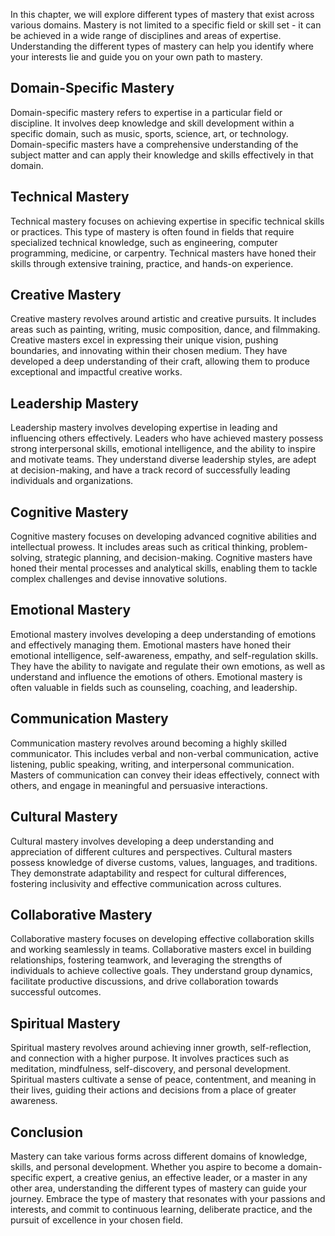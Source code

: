 
In this chapter, we will explore different types of mastery that exist across various domains. Mastery is not limited to a specific field or skill set - it can be achieved in a wide range of disciplines and areas of expertise. Understanding the different types of mastery can help you identify where your interests lie and guide you on your own path to mastery.

Domain-Specific Mastery
-----------------------

Domain-specific mastery refers to expertise in a particular field or discipline. It involves deep knowledge and skill development within a specific domain, such as music, sports, science, art, or technology. Domain-specific masters have a comprehensive understanding of the subject matter and can apply their knowledge and skills effectively in that domain.

Technical Mastery
-----------------

Technical mastery focuses on achieving expertise in specific technical skills or practices. This type of mastery is often found in fields that require specialized technical knowledge, such as engineering, computer programming, medicine, or carpentry. Technical masters have honed their skills through extensive training, practice, and hands-on experience.

Creative Mastery
----------------

Creative mastery revolves around artistic and creative pursuits. It includes areas such as painting, writing, music composition, dance, and filmmaking. Creative masters excel in expressing their unique vision, pushing boundaries, and innovating within their chosen medium. They have developed a deep understanding of their craft, allowing them to produce exceptional and impactful creative works.

Leadership Mastery
------------------

Leadership mastery involves developing expertise in leading and influencing others effectively. Leaders who have achieved mastery possess strong interpersonal skills, emotional intelligence, and the ability to inspire and motivate teams. They understand diverse leadership styles, are adept at decision-making, and have a track record of successfully leading individuals and organizations.

Cognitive Mastery
-----------------

Cognitive mastery focuses on developing advanced cognitive abilities and intellectual prowess. It includes areas such as critical thinking, problem-solving, strategic planning, and decision-making. Cognitive masters have honed their mental processes and analytical skills, enabling them to tackle complex challenges and devise innovative solutions.

Emotional Mastery
-----------------

Emotional mastery involves developing a deep understanding of emotions and effectively managing them. Emotional masters have honed their emotional intelligence, self-awareness, empathy, and self-regulation skills. They have the ability to navigate and regulate their own emotions, as well as understand and influence the emotions of others. Emotional mastery is often valuable in fields such as counseling, coaching, and leadership.

Communication Mastery
---------------------

Communication mastery revolves around becoming a highly skilled communicator. This includes verbal and non-verbal communication, active listening, public speaking, writing, and interpersonal communication. Masters of communication can convey their ideas effectively, connect with others, and engage in meaningful and persuasive interactions.

Cultural Mastery
----------------

Cultural mastery involves developing a deep understanding and appreciation of different cultures and perspectives. Cultural masters possess knowledge of diverse customs, values, languages, and traditions. They demonstrate adaptability and respect for cultural differences, fostering inclusivity and effective communication across cultures.

Collaborative Mastery
---------------------

Collaborative mastery focuses on developing effective collaboration skills and working seamlessly in teams. Collaborative masters excel in building relationships, fostering teamwork, and leveraging the strengths of individuals to achieve collective goals. They understand group dynamics, facilitate productive discussions, and drive collaboration towards successful outcomes.

Spiritual Mastery
-----------------

Spiritual mastery revolves around achieving inner growth, self-reflection, and connection with a higher purpose. It involves practices such as meditation, mindfulness, self-discovery, and personal development. Spiritual masters cultivate a sense of peace, contentment, and meaning in their lives, guiding their actions and decisions from a place of greater awareness.

Conclusion
----------

Mastery can take various forms across different domains of knowledge, skills, and personal development. Whether you aspire to become a domain-specific expert, a creative genius, an effective leader, or a master in any other area, understanding the different types of mastery can guide your journey. Embrace the type of mastery that resonates with your passions and interests, and commit to continuous learning, deliberate practice, and the pursuit of excellence in your chosen field.
